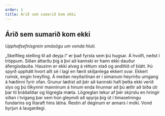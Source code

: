 ```yaml
---
order: 1
title: Árið sem sumarið kom ekki
---
```


## Árið sem sumarið kom ekki

*Upphafsefnisgrein smásögu um vonda hluti.*

„Skelfileg stelling til að deyja í“ er það fyrsta sem þú hugsar. Á hvolfi, neðst í tröppum. Síðan áttarðu þig á því að kannski er hann ekki dauður áfengisdauða. Hausinn er ekki alveg á réttum stað og andlitið of blátt. Þú spyrð upphátt hvort allt sé í lagi en færð skiljanlega ekkert svar. Ekkert rumsk, engin hreyfing. Á meðan neyðarlínan er í símanum heyrirðu umgang á hæðinni fyrir ofan. Grunur læðist að þér að kannski hafi þetta ekki verið slys og þú tilkynnir manninum á hinum enda línunnar að þú ætlir að bíða úti þar til bráðaliðar og lögregla mæta. Lögreglan tekur af þér skýrslu en hringir síðan í tvígang þar sem hún gleymdi að spyrja þig út í tímasetningu fundarins og litaraft hins látna. Restin af deginum er annars í móki. Vond byrjun á laugardegi.

